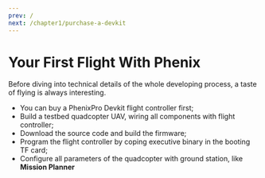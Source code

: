 ```yaml
---
prev: / 
next: /chapter1/purchase-a-devkit
---
```


# Your First Flight With Phenix

Before diving into technical details of the whole developing process, a taste of flying is always interesting.

* You can buy a PhenixPro Devkit flight controller first;
* Build a testbed quadcopter UAV, wiring all components with flight controller;
* Download the source code and build the firmware;
* Program the flight controller by coping executive binary in the booting TF card;
* Configure all parameters of the quadcopter with ground station, like **Mission Planner**  

